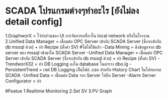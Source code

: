 # SCADA โปรแกรมต่างๆทำอะไร [ยังไม่ลง detail config]
1.GraphworX 		= ไว้ทำส่วนของ UI การจัดการเครื่อวใน local network หรือในโรงงาน
2.Unified Data Manager 	= เชื่อมต่อ OPC Server เข้ากับ SCADA Server (ซึ่งจะเข้ากับ db mssql ด้วย) + ทำ Recipe (ตั้งค่า SV) 
#ไม่ได้ใช้แล้ว
-Data Mining 		= ดึงข้อมูลจาก db server ของ mssql เข้ามาใน SCADA Server
-Unified Data Manager 	= เชื่อมต่อ OPC Server เข้ากับ SCADA Server (ซึ่งจะเข้ากับ db mssql ด้วย) + ทำ Recipe (ตั้งค่า SV) 
-TrendworX32		= ทำ DB Logging ลงใน database ในตาราง dbo.lg
-PersistentTrend		= เซฟ DB Logging เป็นไฟล์ .csv สำหรับ History Chart ในโปรแกรม SCADA
-Unified Data		= เชื่อมต่อ Data จาก Server ไปอีก Server 
-Alarm Server Configurator	= ทำ

#Featue
1.Realtime Monitoring
2.Set SV
3.PV Graph
